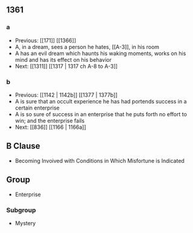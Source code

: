 ## 1361
### a
- Previous: [[171]] [[1366]] 
- A, in a dream, sees a person he hates, [[A-3]], in his room
- A has an evil dream which haunts his waking moments, works on his mind and has its effect on his behavior
- Next: [[1311]] [[1317 | 1317 ch A-8 to A-3]] 

### b
- Previous: [[1142 | 1142b]] [[1377 | 1377b]] 
- A is sure that an occult experience he has had portends success in a certain enterprise
- A is so sure of success in an enterprise that he puts forth no effort to win; and the enterprise fails
- Next: [[836]] [[1166 | 1166a]] 

## B Clause
- Becoming Invoived with Conditions in Which Misfortune is Indicated

## Group
- Enterprise

### Subgroup
- Mystery

